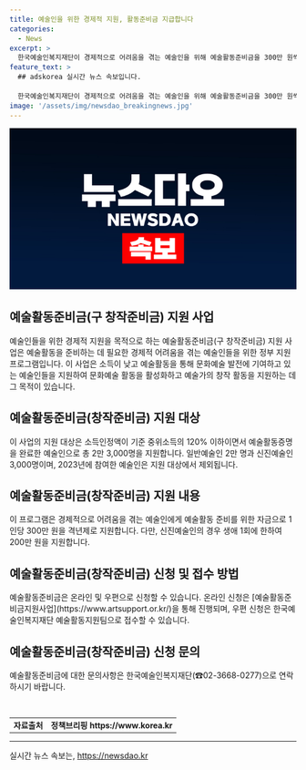 ```yaml
---
title: 예술인을 위한 경제적 지원, 활동준비금 지급합니다
categories:
  - News
excerpt: >
  한국예술인복지재단이 경제적으로 어려움을 겪는 예술인을 위해 예술활동준비금을 300만 원씩 지원하는 프로그램을 운영합니다. 소득인정액이 중위소득의 120% 이하이면서 예술활동증명을 완료한 예술인 2만 3,000명을 대상으로 지원하는데, 신진예술인의 경우에는 200만 원을 받게 됩니다. 신청은 온라인 및 우편으로 가능하며, 접수는 연 1회씩 진행됩니다. 이번 뉴스는 출처를 밝히는 조건 하에 자유롭게 이용 가능합니다.
feature_text: >
  ## adskorea 실시간 뉴스 속보입니다.

  한국예술인복지재단이 경제적으로 어려움을 겪는 예술인을 위해 예술활동준비금을 300만 원씩 지원하는 프로그램을 운영합니다. 소득인정액이 중위소득의 120% 이하이면서 예술활동증명을 완료한 예술인 2만 3,000명을 대상으로 지원하는데, 신진예술인의 경우에는 200만 원을 받게 됩니다. 신청은 온라인 및 우편으로 가능하며, 접수는 연 1회씩 진행됩니다. 이번 뉴스는 출처를 밝히는 조건 하에 자유롭게 이용 가능합니다.
image: '/assets/img/newsdao_breakingnews.jpg'
---
```


<p><img src="/assets/img/newsdao_breakingnews.jpg" alt="adskorea 속보" /></p>

<h2>예술활동준비금(구 창작준비금) 지원 사업</h2>

<p data-ke-size="size16">예술인들을 위한 경제적 지원을 목적으로 하는 예술활동준비금(구 창작준비금) 지원 사업은 예술활동을 준비하는 데 필요한 경제적 어려움을 겪는 예술인들을 위한 정부 지원 프로그램입니다. 이 사업은 소득이 낮고 예술활동을 통해 문화예술 발전에 기여하고 있는 예술인들을 지원하여 문화예술 활동을 활성화하고 예술가의 창작 활동을 지원하는 데 그 목적이 있습니다.</p>

<h2 data-ke-size="size26">예술활동준비금(창작준비금) 지원 대상</h2>

<p data-ke-size="size16">이 사업의 지원 대상은 소득인정액이 기준 중위소득의 120% 이하이면서 예술활동증명을 완료한 예술인으로 총 2만 3,000명을 지원합니다. 일반예술인 2만 명과 신진예술인 3,000명이며, 2023년에 참여한 예술인은 지원 대상에서 제외됩니다.</p>

<h2 data-ke-size="size26">예술활동준비금(창작준비금) 지원 내용</h2>

<p data-ke-size="size16">이 프로그램은 경제적으로 어려움을 겪는 예술인에게 예술활동 준비를 위한 자금으로 1인당 300만 원을 격년제로 지원합니다. 다만, 신진예술인의 경우 생애 1회에 한하여 200만 원을 지원합니다.</p>

<h2 data-ke-size="size26">예술활동준비금(창작준비금) 신청 및 접수 방법</h2>

<p data-ke-size="size16">예술활동준비금은 온라인 및 우편으로 신청할 수 있습니다. 온라인 신청은 [예술활동준비금지원사업](https://www.artsupport.or.kr/)을 통해 진행되며, 우편 신청은 한국예술인복지재단 예술활동지원팀으로 접수할 수 있습니다.</p>

<h2 data-ke-size="size26">예술활동준비금(창작준비금) 신청 문의</h2>

<p data-ke-size="size16">예술활동준비금에 대한 문의사항은 한국예술인복지재단(☎02-3668-0277)으로 연락하시기 바랍니다.</p>

<p data-ke-size="size16">&nbsp;</p>

<table>
    <tbody>
        <tr>
            <td style="text-align: center; height: 17px;"><b>자료출처</b></td>
            <td style="text-align: center; height: 17px;"><b>정책브리핑 https://www.korea.kr</b></td>
        </tr>
    </tbody>
</table>

<p><hr></p>
실시간 뉴스 속보는, <a href="https://newsdao.kr" rel="dofollow">https://newsdao.kr</a>


